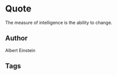 # Quote

The measure of intelligence is the ability to change.

## Author

Albert Einstein

## Tags


